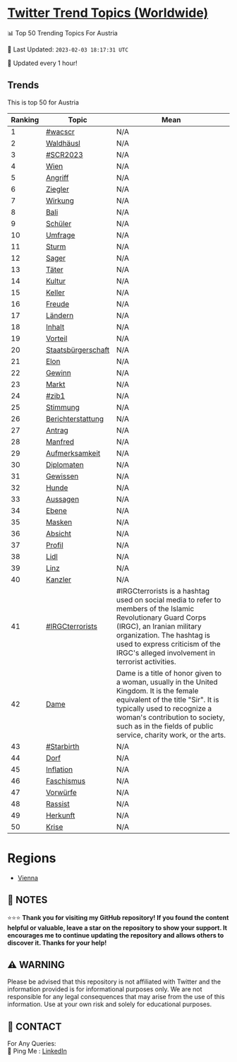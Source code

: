 [Twitter Trend Topics (Worldwide)](https://github.com/ErcinDedeoglu/Twitter-Trend-Topics)
==========


📊 Top 50 Trending Topics For Austria

📆 Last Updated: `2023-02-03 18:17:31 UTC`

🔧 Updated every 1 hour!


## Trends

This is top 50 for Austria

| Ranking | Topic | Mean |
| ------- | ------------ | ------------ |
| 1 | [#wacscr](http://twitter.com/search?q=%23wacscr) | N/A |
| 2 | [Waldhäusl](http://twitter.com/search?q=Waldh%c3%a4usl) | N/A |
| 3 | [#SCR2023](http://twitter.com/search?q=%23SCR2023) | N/A |
| 4 | [Wien](http://twitter.com/search?q=Wien) | N/A |
| 5 | [Angriff](http://twitter.com/search?q=Angriff) | N/A |
| 6 | [Ziegler](http://twitter.com/search?q=Ziegler) | N/A |
| 7 | [Wirkung](http://twitter.com/search?q=Wirkung) | N/A |
| 8 | [Bali](http://twitter.com/search?q=Bali) | N/A |
| 9 | [Schüler](http://twitter.com/search?q=Sch%c3%bcler) | N/A |
| 10 | [Umfrage](http://twitter.com/search?q=Umfrage) | N/A |
| 11 | [Sturm](http://twitter.com/search?q=Sturm) | N/A |
| 12 | [Sager](http://twitter.com/search?q=Sager) | N/A |
| 13 | [Täter](http://twitter.com/search?q=T%c3%a4ter) | N/A |
| 14 | [Kultur](http://twitter.com/search?q=Kultur) | N/A |
| 15 | [Keller](http://twitter.com/search?q=Keller) | N/A |
| 16 | [Freude](http://twitter.com/search?q=Freude) | N/A |
| 17 | [Ländern](http://twitter.com/search?q=L%c3%a4ndern) | N/A |
| 18 | [Inhalt](http://twitter.com/search?q=Inhalt) | N/A |
| 19 | [Vorteil](http://twitter.com/search?q=Vorteil) | N/A |
| 20 | [Staatsbürgerschaft](http://twitter.com/search?q=Staatsb%c3%bcrgerschaft) | N/A |
| 21 | [Elon](http://twitter.com/search?q=Elon) | N/A |
| 22 | [Gewinn](http://twitter.com/search?q=Gewinn) | N/A |
| 23 | [Markt](http://twitter.com/search?q=Markt) | N/A |
| 24 | [#zib1](http://twitter.com/search?q=%23zib1) | N/A |
| 25 | [Stimmung](http://twitter.com/search?q=Stimmung) | N/A |
| 26 | [Berichterstattung](http://twitter.com/search?q=Berichterstattung) | N/A |
| 27 | [Antrag](http://twitter.com/search?q=Antrag) | N/A |
| 28 | [Manfred](http://twitter.com/search?q=Manfred) | N/A |
| 29 | [Aufmerksamkeit](http://twitter.com/search?q=Aufmerksamkeit) | N/A |
| 30 | [Diplomaten](http://twitter.com/search?q=Diplomaten) | N/A |
| 31 | [Gewissen](http://twitter.com/search?q=Gewissen) | N/A |
| 32 | [Hunde](http://twitter.com/search?q=Hunde) | N/A |
| 33 | [Aussagen](http://twitter.com/search?q=Aussagen) | N/A |
| 34 | [Ebene](http://twitter.com/search?q=Ebene) | N/A |
| 35 | [Masken](http://twitter.com/search?q=Masken) | N/A |
| 36 | [Absicht](http://twitter.com/search?q=Absicht) | N/A |
| 37 | [Profil](http://twitter.com/search?q=Profil) | N/A |
| 38 | [Lidl](http://twitter.com/search?q=Lidl) | N/A |
| 39 | [Linz](http://twitter.com/search?q=Linz) | N/A |
| 40 | [Kanzler](http://twitter.com/search?q=Kanzler) | N/A |
| 41 | [#IRGCterrorists](http://twitter.com/search?q=%23IRGCterrorists) | #IRGCterrorists is a hashtag used on social media to refer to members of the Islamic Revolutionary Guard Corps (IRGC), an Iranian military organization. The hashtag is used to express criticism of the IRGC's alleged involvement in terrorist activities. |
| 42 | [Dame](http://twitter.com/search?q=Dame) | Dame is a title of honor given to a woman, usually in the United Kingdom. It is the female equivalent of the title "Sir". It is typically used to recognize a woman's contribution to society, such as in the fields of public service, charity work, or the arts. |
| 43 | [#Starbirth](http://twitter.com/search?q=%23Starbirth) | N/A |
| 44 | [Dorf](http://twitter.com/search?q=Dorf) | N/A |
| 45 | [Inflation](http://twitter.com/search?q=Inflation) | N/A |
| 46 | [Faschismus](http://twitter.com/search?q=Faschismus) | N/A |
| 47 | [Vorwürfe](http://twitter.com/search?q=Vorw%c3%bcrfe) | N/A |
| 48 | [Rassist](http://twitter.com/search?q=Rassist) | N/A |
| 49 | [Herkunft](http://twitter.com/search?q=Herkunft) | N/A |
| 50 | [Krise](http://twitter.com/search?q=Krise) | N/A |



# Regions

* [Vienna](</Austria/Vienna.md>)



## 📝 NOTES

⭐⭐⭐ **Thank you for visiting my GitHub repository! If you found the content helpful or valuable, leave a star on the repository to show your support. It encourages me to continue updating the repository and allows others to discover it. Thanks for your help!**


## ⚠️ WARNING

Please be advised that this repository is not affiliated with Twitter and the information provided is for informational purposes only. We are not responsible for any legal consequences that may arise from the use of this information. Use at your own risk and solely for educational purposes.


## 📨 CONTACT

 For Any Queries:  
            🏓 Ping Me : [LinkedIn](https://www.linkedin.com/in/ercindedeoglu/)
